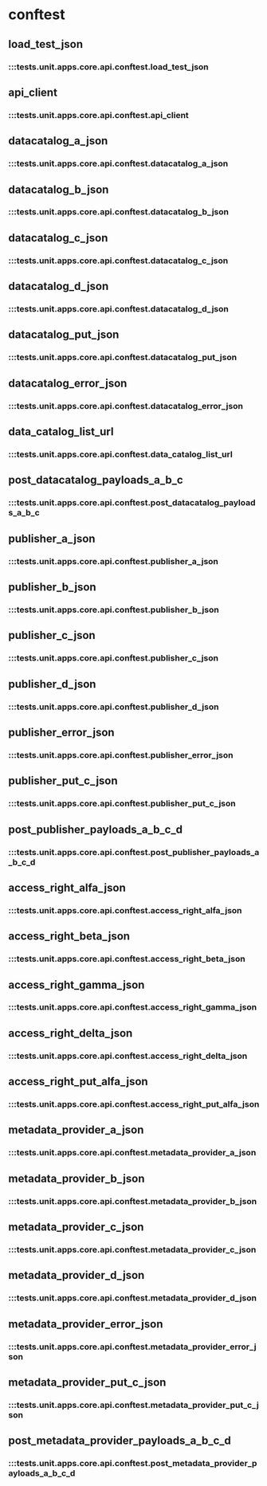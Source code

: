 # conftest

## load_test_json

### :::tests.unit.apps.core.api.conftest.load_test_json

## api_client

### :::tests.unit.apps.core.api.conftest.api_client

## datacatalog_a_json

### :::tests.unit.apps.core.api.conftest.datacatalog_a_json

## datacatalog_b_json

### :::tests.unit.apps.core.api.conftest.datacatalog_b_json

## datacatalog_c_json

### :::tests.unit.apps.core.api.conftest.datacatalog_c_json

## datacatalog_d_json

### :::tests.unit.apps.core.api.conftest.datacatalog_d_json

## datacatalog_put_json

### :::tests.unit.apps.core.api.conftest.datacatalog_put_json

## datacatalog_error_json

### :::tests.unit.apps.core.api.conftest.datacatalog_error_json

## data_catalog_list_url

### :::tests.unit.apps.core.api.conftest.data_catalog_list_url

## post_datacatalog_payloads_a_b_c

### :::tests.unit.apps.core.api.conftest.post_datacatalog_payloads_a_b_c

## publisher_a_json

### :::tests.unit.apps.core.api.conftest.publisher_a_json

## publisher_b_json

### :::tests.unit.apps.core.api.conftest.publisher_b_json

## publisher_c_json

### :::tests.unit.apps.core.api.conftest.publisher_c_json

## publisher_d_json

### :::tests.unit.apps.core.api.conftest.publisher_d_json

## publisher_error_json

### :::tests.unit.apps.core.api.conftest.publisher_error_json

## publisher_put_c_json

### :::tests.unit.apps.core.api.conftest.publisher_put_c_json

## post_publisher_payloads_a_b_c_d

### :::tests.unit.apps.core.api.conftest.post_publisher_payloads_a_b_c_d

## access_right_alfa_json

### :::tests.unit.apps.core.api.conftest.access_right_alfa_json

## access_right_beta_json

### :::tests.unit.apps.core.api.conftest.access_right_beta_json

## access_right_gamma_json

### :::tests.unit.apps.core.api.conftest.access_right_gamma_json

## access_right_delta_json

### :::tests.unit.apps.core.api.conftest.access_right_delta_json

## access_right_put_alfa_json

### :::tests.unit.apps.core.api.conftest.access_right_put_alfa_json

## metadata_provider_a_json

### :::tests.unit.apps.core.api.conftest.metadata_provider_a_json

## metadata_provider_b_json

### :::tests.unit.apps.core.api.conftest.metadata_provider_b_json

## metadata_provider_c_json

### :::tests.unit.apps.core.api.conftest.metadata_provider_c_json

## metadata_provider_d_json

### :::tests.unit.apps.core.api.conftest.metadata_provider_d_json

## metadata_provider_error_json

### :::tests.unit.apps.core.api.conftest.metadata_provider_error_json

## metadata_provider_put_c_json

### :::tests.unit.apps.core.api.conftest.metadata_provider_put_c_json

## post_metadata_provider_payloads_a_b_c_d

### :::tests.unit.apps.core.api.conftest.post_metadata_provider_payloads_a_b_c_d

